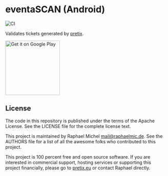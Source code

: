 eventaSCAN (Android)
====================

![CI](https://github.com/eventa/eventascan-android/workflows/CI/badge.svg)

Validates tickets generated by [pretix](https://eventa.eu).

<a href='https://play.google.com/store/apps/details?id=eu.eventa.eventascan.droid&utm_source=global_co&utm_medium=prtnr&utm_content=Mar2515&utm_campaign=PartBadge&pcampaignid=MKT-Other-global-all-co-prtnr-py-PartBadge-Mar2515-1'><img alt='Get it on Google Play' src='https://play.google.com/intl/en_us/badges/images/generic/en_badge_web_generic.png' width="170"/></a>

License
-------
The code in this repository is published under the terms of the Apache License. 
See the LICENSE file for the complete license text.

This project is maintained by Raphael Michel <mail@raphaelmic.de>. See the
AUTHORS file for a list of all the awesome folks who contributed to this project.

This project is 100 percent free and open source software. If you are interested in
commercial support, hosting services or supporting this project financially, please 
go to [pretix.eu](https://eventa.eu) or contact Raphael directly.
